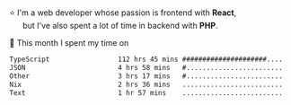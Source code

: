 ⭐ I'm a web developer whose passion is frontend with <b>React</b>,<br/>
&nbsp; &nbsp; &nbsp; but I've also spent a lot of time in backend with <b>PHP</b>.

📅 This month I spent my time on

<!--START_SECTION:waka-->

```txt
TypeScript                 112 hrs 45 mins #####################....   85.93 %
JSON                       4 hrs 58 mins   #........................   03.79 %
Other                      3 hrs 17 mins   #........................   02.51 %
Nix                        2 hrs 36 mins   .........................   01.98 %
Text                       1 hr 57 mins    .........................   01.49 %
```

<!--END_SECTION:waka-->
